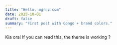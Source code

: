 ```yaml
---
title: "Hello, mgrnz.com"
date: 2025-10-01
draft: false
summary: "First post with Congo + brand colors."
---
```

Kia ora! If you can read this, the theme is working ?
